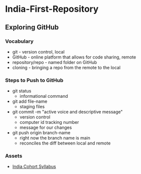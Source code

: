 # India-First-Repository

## Exploring GitHub

### Vocabulary
- git - version control, local
- GitHub - online platform that allows for code sharing, remote
- repository/repo - named folder on GitHub
- cloning - bringing a repo from the remote to the local

### Steps to Push to GitHub
- git status
    - informational command
- git add file-name
    - staging files
- git commit -m "active voice and descriptive message"
    - version control
    - computer id tracking number
    - message for our changes
- git push origin branch-name
    - right now the branch name is main
    - reconciles the diff between local and remote

### Assets
- [India Cohort Syllabus](https://github.com/learn-academy-2023-india/syllabus)